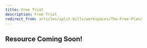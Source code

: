```yaml
---
title: Free Trial
description: Free Trial
redirect_from: articles/split-bills/workspaces/The-Free-Plan/
---
```

## Resource Coming Soon!

